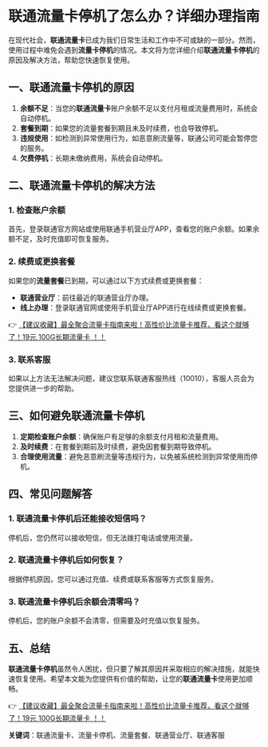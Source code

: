 # 联通流量卡停机了怎么办？详细办理指南

在现代社会，**联通流量卡**已成为我们日常生活和工作中不可或缺的一部分。然而，使用过程中难免会遇到**流量卡停机**的情况。本文将为您详细介绍**联通流量卡停机**的原因及解决方法，帮助您快速恢复使用。

## 一、联通流量卡停机的原因

1. **余额不足**：当您的**联通流量卡**账户余额不足以支付月租或流量费用时，系统会自动停机。
2. **套餐到期**：如果您的流量套餐到期且未及时续费，也会导致停机。
3. **违规使用**：如检测到异常使用行为，如恶意刷流量等，联通公司可能会暂停您的服务。
4. **欠费停机**：长期未缴纳费用，系统会自动停机。

## 二、联通流量卡停机的解决方法

### 1. 检查账户余额

首先，登录联通官方网站或使用联通手机营业厅APP，查看您的账户余额。如果余额不足，及时充值即可恢复服务。

### 2. 续费或更换套餐

如果您的**流量套餐**已到期，可以通过以下方式续费或更换套餐：
- **联通营业厅**：前往最近的联通营业厅办理。
- **线上办理**：登录联通官网或使用手机营业厅APP进行在线续费或更换套餐。

👉 [【建议收藏】最全聚合流量卡指南来啦！高性价比流量卡推荐，看这个就够了！19元 100G长期流量卡 ！！](https://bit.ly/Liuliangka)

### 3. 联系客服

如果以上方法无法解决问题，建议您联系联通客服热线（10010），客服人员会为您提供进一步的帮助。

## 三、如何避免联通流量卡停机

1. **定期检查账户余额**：确保账户有足够的余额支付月租和流量费用。
2. **及时续费**：在套餐到期前及时续费，避免因套餐到期导致停机。
3. **合理使用流量**：避免恶意刷流量等违规行为，以免被系统检测到异常使用而停机。

## 四、常见问题解答

### 1. 联通流量卡停机后还能接收短信吗？

停机后，您仍然可以接收短信，但无法拨打电话或使用流量。

### 2. 联通流量卡停机后如何恢复？

根据停机原因，您可以通过充值、续费或联系客服等方式恢复服务。

### 3. 联通流量卡停机后余额会清零吗？

停机后，您的账户余额不会清零，但需要及时充值以恢复服务。

## 五、总结

**联通流量卡停机**虽然令人困扰，但只要了解其原因并采取相应的解决措施，就能快速恢复使用。希望本文能为您提供有价值的帮助，让您的**联通流量卡**使用更加顺畅。

👉 [【建议收藏】最全聚合流量卡指南来啦！高性价比流量卡推荐，看这个就够了！19元 100G长期流量卡 ！！](https://bit.ly/Liuliangka)

**关键词**：联通流量卡、流量卡停机、流量套餐、联通营业厅、联通客服